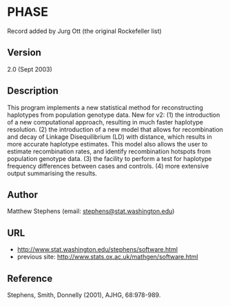 # PHASE
Record added by Jurg Ott (the original Rockefeller list)

## Version
2.0 (Sept 2003)

## Description
This program implements a new statistical method for reconstructing haplotypes from population genotype data.
New for v2: (1) the introduction of a new computational approach, resulting in much faster haplotype resolution. (2) the introduction of a new model that allows for recombination and decay of Linkage Disequilibrium (LD) with distance, which results in more accurate haplotype estimates. This model also allows the user to estimate recombination rates, and identify recombination hotspots from population genotype data. (3) the facility to perform a test for haplotype frequency differences between cases and controls. (4) more extensive output summarising the results.

## Author
Matthew Stephens (email: stephens@stat.washington.edu)

## URL
* http://www.stat.washington.edu/stephens/software.html
* previous site: http://www.stats.ox.ac.uk/mathgen/software.html

## Reference
Stephens, Smith, Donnelly (2001), AJHG, 68:978-989.